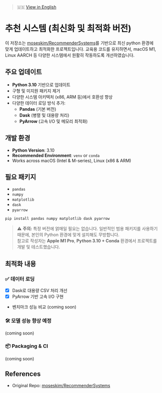 > 🇺🇸 [View in English](./README_eng.md)


# 추천 시스템 (최신화 및 최적화 버전)

이 저장소는 [moseskim/RecommenderSystems](https://github.com/moseskim/RecommenderSystems)를 기반으로 최신 python 환경에 맞게 업데이트하고 최적화한 프로젝트입니다. 교육용 코드를 유지하면서, macOS M1, Linux AARCH 등 다양한 시스템에서 원활히 작동하도록 개선하였습니다.

## 주요 업데이트

- **Python 3.10** 기반으로 업데이트
- 구형 및 미지원 패키지 제거
- 다양한 시스템 아키텍처 (x86, ARM 등)에서 호환성 향상
- 다양한 데이터 로딩 방식 추가:
  - **Pandas** (기본 버전)
  - **Dask** (병렬 및 대용량 처리)
  - **PyArrow** (고속 I/O 및 메모리 최적화)

## 개발 환경

- **Python Version**: 3.10
- **Recommended Environment**: `venv` or `conda`
- Works across macOS (Intel & M-series), Linux (x86 & ARM)

## 필요 패키지

- `pandas`
- `numpy`
- `matplotlib`
- `dask`
- `pyarrow`

```bash
pip install pandas numpy matplotlib dask pyarrow
```

> ⚠️ **주의:** 특정 버전에 얽매일 필요는 없습니다. 일반적인 범용 패키지를 사용하기 때문에, 본인의 Python 환경에 맞게 설치해도 무방합니다.  
참고로 작성자는 **Apple M1 Pro**, **Python 3.10 + Conda** 환경에서 프로젝트를 개발 및 테스트했습니다.



## 최적화 내용

### ✅ 데이터 로딩
- [x] Dask로 대용량 CSV 처리 개선
- [x] PyArrow 기반 고속 I/O 구현
- 벤치마크 성능 비교 (coming soon)

### 🛠️ 모델 성능 향상 예정
(coming soon)

### 📦 Packaging & CI
(coming soon)

## References

- Original Repo: [moseskim/RecommenderSystems](https://github.com/moseskim/RecommenderSystems)



